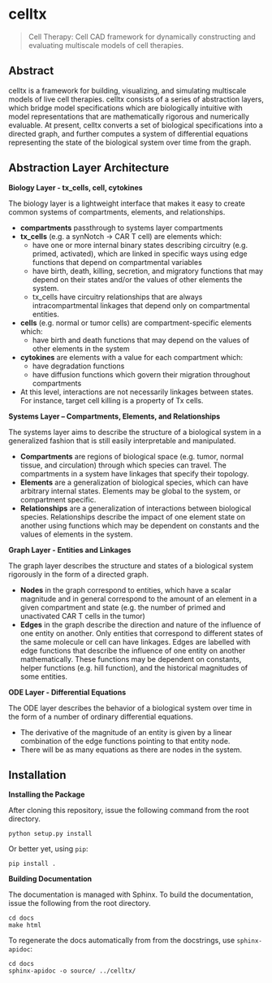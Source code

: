 # celltx

> Cell Therapy: Cell CAD framework for dynamically constructing and evaluating multiscale models of cell therapies.

## Abstract
celltx is a framework for building, visualizing, and simulating multiscale models of live cell therapies. celltx consists of a series of abstraction layers, which bridge model specifications which are biologically intuitive with model representations that are mathematically rigorous and numerically evaluable. At present, celltx converts a set of biological specifications into a directed graph, and further computes a system of differential equations representing the state of the biological system over time from the graph.

## Abstraction Layer Architecture

**Biology Layer - tx_cells, cell, cytokines**

The biology layer is a lightweight interface that makes it easy to create common systems of compartments, elements, and relationships.

- **compartments** passthrough to systems layer compartments
- **tx_cells** (e.g. a synNotch → CAR T cell) are elements which:
    - have one or more internal binary states describing circuitry (e.g. primed, activated), which are linked in specific ways using edge functions that depend on compartmental variables
    - have birth, death, killing, secretion, and migratory functions that may depend on their states and/or the values of other elements the system.
    - tx_cells have circuitry relationships that are always intracompartmental linkages that depend only on compartmental entities.
- **cells** (e.g. normal or tumor cells) are compartment-specific elements which:
    - have birth and death functions that may depend on the values of other elements in the system
- **cytokines** are elements with a value for each compartment which:
    - have degradation functions
    - have diffusion functions which govern their migration throughout compartments
- At this level, interactions are not necessarily linkages between states. For instance, target cell killing is a property of Tx cells.

**Systems Layer – Compartments, Elements, and Relationships**

The systems layer aims to describe the structure of a biological system in a generalized fashion that is still easily interpretable and manipulated. 

- **Compartments** are regions of biological space (e.g. tumor, normal tissue, and circulation) through which species can travel. The compartments in a system have linkages that specify their topology.
- **Elements** are a generalization of biological species, which can have arbitrary internal states. Elements may be global to the system, or compartment specific.
- **Relationships** are a generalization of interactions between biological species. Relationships describe the impact of one element state on another using functions which may be dependent on constants and the values of elements in the system.

**Graph Layer - Entities and Linkages**

The graph layer describes the structure and states of a biological system rigorously in the form of a directed graph.

- **Nodes** in the graph correspond to entities, which have a scalar magnitude and in general correspond to the amount of an element in a given compartment and state (e.g. the number of primed and unactivated CAR T cells in the tumor)
- **Edges** in the graph describe the direction and nature of the influence of one entity on another. Only entities that correspond to different states of the same molecule or cell can have linkages. Edges are labelled with edge functions that describe the influence of one entity on another mathematically. These functions may be dependent on constants, helper functions (e.g. hill function), and the historical magnitudes of some entities.

**ODE Layer - Differential Equations**

The ODE layer describes the behavior of a biological system over time in the form of a number of ordinary differential equations.

- The derivative of the magnitude of an entity is given by a linear combination of the edge functions pointing to that entity node.
- There will be as many equations as there are nodes in the system.

## Installation

**Installing the Package**

After cloning this repository, issue the following command from the root directory.

```
python setup.py install
```

Or better yet, using `pip`:
```
pip install .
```

**Building Documentation**

The documentation is managed with Sphinx. To build the documentation, issue the following from the 
root directory.

```
cd docs
make html
```

To regenerate the docs automatically from from the docstrings, use `sphinx-apidoc`:

```
cd docs
sphinx-apidoc -o source/ ../celltx/
```
